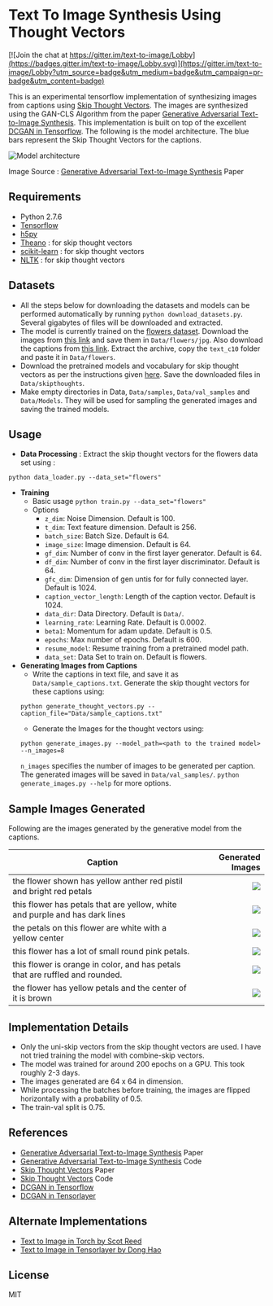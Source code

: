 # Text To Image Synthesis Using Thought Vectors

[![Join the chat at https://gitter.im/text-to-image/Lobby](https://badges.gitter.im/text-to-image/Lobby.svg)](https://gitter.im/text-to-image/Lobby?utm_source=badge&utm_medium=badge&utm_campaign=pr-badge&utm_content=badge)

This is an experimental tensorflow implementation of synthesizing images from captions using [Skip Thought Vectors][1]. The images are synthesized using the GAN-CLS Algorithm from the paper [Generative Adversarial Text-to-Image Synthesis][2]. This implementation is built on top of the excellent [DCGAN in Tensorflow][3]. The following is the model architecture. The blue bars represent the Skip Thought Vectors for the captions.

![Model architecture](http://i.imgur.com/dNl2HkZ.jpg)

Image Source : [Generative Adversarial Text-to-Image Synthesis][2] Paper

## Requirements

- Python 2.7.6
- [Tensorflow][4]
- [h5py][5]
- [Theano][6] : for skip thought vectors
- [scikit-learn][7] : for skip thought vectors
- [NLTK][8] : for skip thought vectors

## Datasets

- All the steps below for downloading the datasets and models can be performed automatically by running `python download_datasets.py`. Several gigabytes of files will be downloaded and extracted.
- The model is currently trained on the [flowers dataset][9]. Download the images from [this link][9] and save them in `Data/flowers/jpg`. Also download the captions from [this link][10]. Extract the archive, copy the `text_c10` folder and paste it in `Data/flowers`.
- Download the pretrained models and vocabulary for skip thought vectors as per the instructions given [here][13]. Save the downloaded files in `Data/skipthoughts`.
- Make empty directories in Data, `Data/samples`, `Data/val_samples` and `Data/Models`. They will be used for sampling the generated images and saving the trained models.

## Usage

- <b>Data Processing</b> : Extract the skip thought vectors for the flowers data set using :

```
python data_loader.py --data_set="flowers"
```

- <b>Training</b>
  - Basic usage `python train.py --data_set="flowers"`
  - Options
    - `z_dim`: Noise Dimension. Default is 100.
    - `t_dim`: Text feature dimension. Default is 256.
    - `batch_size`: Batch Size. Default is 64.
    - `image_size`: Image dimension. Default is 64.
    - `gf_dim`: Number of conv in the first layer generator. Default is 64.
    - `df_dim`: Number of conv in the first layer discriminator. Default is 64.
    - `gfc_dim`: Dimension of gen untis for for fully connected layer. Default is 1024.
    - `caption_vector_length`: Length of the caption vector. Default is 1024.
    - `data_dir`: Data Directory. Default is `Data/`.
    - `learning_rate`: Learning Rate. Default is 0.0002.
    - `beta1`: Momentum for adam update. Default is 0.5.
    - `epochs`: Max number of epochs. Default is 600.
    - `resume_model`: Resume training from a pretrained model path.
    - `data_set`: Data Set to train on. Default is flowers.
- <b>Generating Images from Captions</b>
  - Write the captions in text file, and save it as `Data/sample_captions.txt`. Generate the skip thought vectors for these captions using:
  ```
  python generate_thought_vectors.py --caption_file="Data/sample_captions.txt"
  ```
  - Generate the Images for the thought vectors using:
  ```
  python generate_images.py --model_path=<path to the trained model> --n_images=8
  ```
  `n_images` specifies the number of images to be generated per caption. The generated images will be saved in `Data/val_samples/`. `python generate_images.py --help` for more options.

## Sample Images Generated

Following are the images generated by the generative model from the captions.

| Caption                                                                      |                    Generated Images |
| ---------------------------------------------------------------------------- | ----------------------------------: |
| the flower shown has yellow anther red pistil and bright red petals          | ![](http://i.imgur.com/SknZ3Sg.jpg) |
| this flower has petals that are yellow, white and purple and has dark lines  | ![](http://i.imgur.com/8zsv9Nc.jpg) |
| the petals on this flower are white with a yellow center                     | ![](http://i.imgur.com/vvzv1cE.jpg) |
| this flower has a lot of small round pink petals.                            | ![](http://i.imgur.com/w0zK1DC.jpg) |
| this flower is orange in color, and has petals that are ruffled and rounded. | ![](http://i.imgur.com/VfBbRP1.jpg) |
| the flower has yellow petals and the center of it is brown                   | ![](http://i.imgur.com/IAuOGZY.jpg) |

## Implementation Details

- Only the uni-skip vectors from the skip thought vectors are used. I have not tried training the model with combine-skip vectors.
- The model was trained for around 200 epochs on a GPU. This took roughly 2-3 days.
- The images generated are 64 x 64 in dimension.
- While processing the batches before training, the images are flipped horizontally with a probability of 0.5.
- The train-val split is 0.75.

## References

- [Generative Adversarial Text-to-Image Synthesis][2] Paper
- [Generative Adversarial Text-to-Image Synthesis][11] Code
- [Skip Thought Vectors][1] Paper
- [Skip Thought Vectors][12] Code
- [DCGAN in Tensorflow][3]
- [DCGAN in Tensorlayer][15]

## Alternate Implementations

- [Text to Image in Torch by Scot Reed][11]
- [Text to Image in Tensorlayer by Dong Hao][16]

## License

MIT

[1]: http://arxiv.org/abs/1506.06726
[2]: http://arxiv.org/abs/1605.05396
[3]: https://github.com/carpedm20/DCGAN-tensorflow
[4]: https://github.com/tensorflow/tensorflow
[5]: http://www.h5py.org/
[6]: https://github.com/Theano/Theano
[7]: http://scikit-learn.org/stable/index.html
[8]: http://www.nltk.org/
[9]: http://www.robots.ox.ac.uk/~vgg/data/flowers/102/
[10]: https://drive.google.com/file/d/0B0ywwgffWnLLcms2WWJQRFNSWXM/view
[11]: https://github.com/reedscot/icml2016
[12]: https://github.com/ryankiros/skip-thoughts
[13]: https://github.com/ryankiros/skip-thoughts#getting-started
[14]: https://bitbucket.org/paarth_neekhara/texttomimagemodel/raw/74a4bbaeee26fe31e148a54c4f495694680e2c31/latest_model_flowers_temp.ckpt
[15]: https://github.com/zsdonghao/dcgan
[16]: https://github.com/zsdonghao/text-to-image
